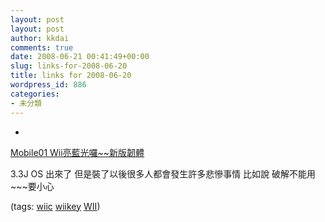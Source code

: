```yaml
---
layout: post
layout: post
author: kkdai
comments: true
date: 2008-06-21 00:41:49+00:00
slug: links-for-2008-06-20
title: links for 2008-06-20
wordpress_id: 886
categories:
- 未分類
---
```



	
  * 
		

[Mobile01 Wii亮藍光囉~~新版韌體](http://www.mobile01.com/topicdetail.php?f=280&t=663273&last=6715099)


		

3.3J OS 出來了 但是裝了以後很多人都會發生許多悲慘事情 比如說  破解不能用~~~要小心


		

(tags: [wiic](http://del.icio.us/kkdai/wiic) [wiikey](http://del.icio.us/kkdai/wiikey) [WII](http://del.icio.us/kkdai/WII))


	



